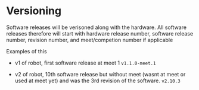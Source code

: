 # Versioning 
Software releases will be verisoned along with the hardware. All software releases therefore will start with hardware release number, software release number, revision number, and meet/competion number if applicable

Examples of this 

* v1 of robot, first software release at meet 1
```v1.1.0-meet.1```

* v2 of robot, 10th software release but without meet (wasnt at meet or used at meet yet) and was the 3rd revision of the software.
```v2.10.3```
